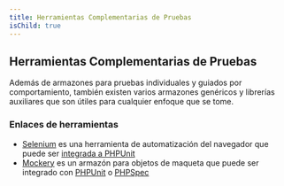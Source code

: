 ```yaml
---
title: Herramientas Complementarias de Pruebas
isChild: true
---
```


## Herramientas Complementarias de Pruebas

Además de armazones para pruebas individuales y guiados por comportamiento, también existen varios armazones genéricos y librerías auxiliares que son útiles para cualquier enfoque que se tome.

### Enlaces de herramientas

* [Selenium](http://seleniumhq.org/) es una herramienta de automatización del navegador que puede ser [integrada a PHPUnit](http://www.phpunit.de/manual/3.1/en/selenium.html)
* [Mockery](https://github.com/padraic/mockery) es un armazón para objetos de maqueta que puede ser integrado con [PHPUnit](http://phpunit.de/) o [PHPSpec](http://www.phpspec.net/)